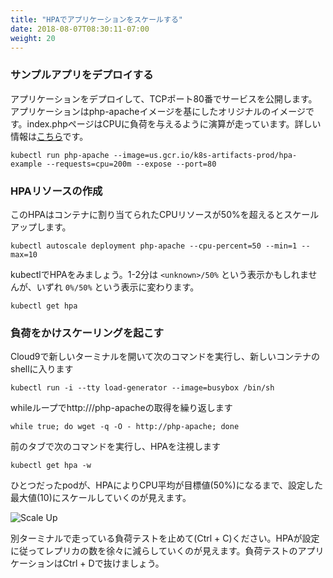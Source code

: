 ```yaml
---
title: "HPAでアプリケーションをスケールする"
date: 2018-08-07T08:30:11-07:00
weight: 20
---
```


<!--
### Deploy a Sample App
-->
### サンプルアプリをデプロイする

<!--
We will deploy an application and expose as a service on TCP port 80. The application is a custom-built image based on the php-apache image. The index.php page performs calculations to generate CPU load. More information can be found [here](https://kubernetes.io/docs/tasks/run-application/horizontal-pod-autoscale-walkthrough/#run-expose-php-apache-server)
-->
アプリケーションをデプロイして、TCPポート80番でサービスを公開します。アプリケーションはphp-apacheイメージを基にしたオリジナルのイメージです。index.phpページはCPUに負荷を与えるように演算が走っています。詳しい情報は[こちら](https://kubernetes.io/docs/tasks/run-application/horizontal-pod-autoscale-walkthrough/#run-expose-php-apache-server)です。

```
kubectl run php-apache --image=us.gcr.io/k8s-artifacts-prod/hpa-example --requests=cpu=200m --expose --port=80
```

<!--
### Create an HPA resource
-->
### HPAリソースの作成

<!--
This HPA scales up when CPU exceeds 50% of the allocated container resource.
-->
このHPAはコンテナに割り当てられたCPUリソースが50%を超えるとスケールアップします。

```
kubectl autoscale deployment php-apache --cpu-percent=50 --min=1 --max=10
```

<!--
View the HPA using kubectl. You probably will see `<unknown>/50%` for 1-2 minutes and then you should be able to see `0%/50%`
-->
kubectlでHPAをみましょう。1-2分は `<unknown>/50%` という表示かもしれませんが、いずれ `0%/50%` という表示に変わります。

<!--
```
kubectl get hpa
```
### Generate load to trigger scaling
-->
```
kubectl get hpa
```
### 負荷をかけスケーリングを起こす

<!--
Open a new terminal in the Cloud9 Environment and run the following command to drop into a shell on a new container
-->
Cloud9で新しいターミナルを開いて次のコマンドを実行し、新しいコンテナのshellに入ります

<!--
```
kubectl run -i --tty load-generator --image=busybox /bin/sh
```
Execute a while loop to continue getting http:///php-apache
-->
```
kubectl run -i --tty load-generator --image=busybox /bin/sh
```
whileループでhttp:///php-apacheの取得を繰り返します

```
while true; do wget -q -O - http://php-apache; done
```

<!--
In the previous tab, watch the HPA with the following command
-->
前のタブで次のコマンドを実行し、HPAを注視します

<!--
```
kubectl get hpa -w
```
You will see HPA scale the pods from 1 up to our configured maximum (10) until the CPU average is below our target (50%)
-->
```
kubectl get hpa -w
```
ひとつだったpodが、HPAによりCPU平均が目標値(50%)になるまで、設定した最大値(10)にスケールしていくのが見えます。

![Scale Up](/images/scaling-hpa-results.png)

<!--
You can now stop (Ctrl + C) load test that was running in the other terminal. You will notice that HPA will slowly bring the replica count to min number based on its configuration. You should also get out of load testing application by pressing Ctrl + D
-->
別ターミナルで走っている負荷テストを止めて(Ctrl + C)ください。HPAが設定に従ってレプリカの数を徐々に減らしていくのが見えます。負荷テストのアプリケーションはCtrl + Dで抜けましょう。